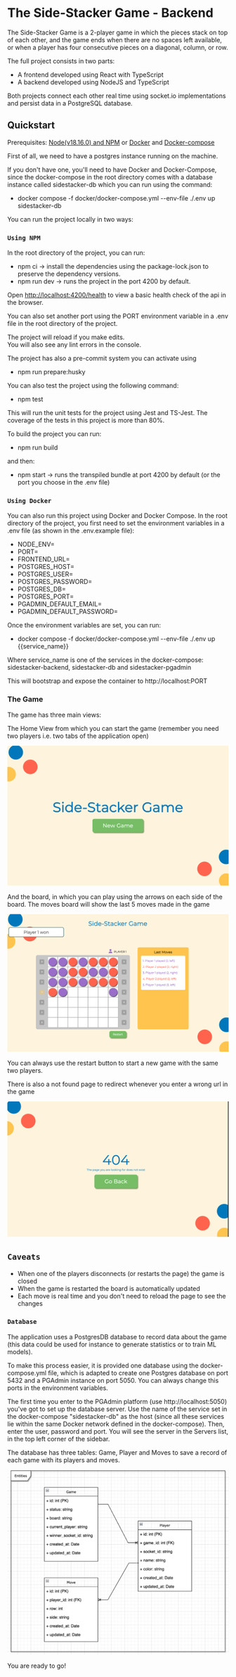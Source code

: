 # The Side-Stacker Game - Backend

The Side-Stacker Game is a 2-player game in which the pieces stack on top of each other, and the game ends when there are no spaces left available, or when a player has four consecutive pieces on a diagonal, column, or row.

The full project consists in two parts:

- A frontend developed using React with TypeScript
- A backend developed using NodeJS and TypeScript

Both projects connect each other real time using socket.io implementations and persist data in a PostgreSQL database.

## Quickstart

Prerequisites:
[Node(v18.16.0) and NPM](https://docs.npmjs.com/downloading-and-installing-node-js-and-npm) or [Docker](https://docs.docker.com/get-docker/) and [Docker-compose](https://docs.docker.com/compose/install/#install-using-pip)

First of all, we need to have a postgres instance running on the machine.

If you don't have one, you'll need to have Docker and Docker-Compose, since the docker-compose in the root directory comes with a database instance called sidestacker-db which you can run using the command:

- docker compose -f docker/docker-compose.yml --env-file ./.env up sidestacker-db

You can run the project locally in two ways:

### `Using NPM`

In the root directory of the project, you can run:

- npm ci -> install the dependencies using the package-lock.json to preserve the dependency versions.
- npm run dev -> runs the project in the port 4200 by default.

Open [http://localhost:4200/health](http://localhost:4200/health) to view a basic health check of the api in the browser.

You can also set another port using the PORT environment variable in a .env file in the root directory of the project.

The project will reload if you make edits.\
You will also see any lint errors in the console.

The project has also a pre-commit system you can activate using

- npm run prepare:husky

You can also test the project using the following command:

- npm test

This will run the unit tests for the project using Jest and TS-Jest. The coverage of the tests in this project is more than 80%.

To build the project you can run:

- npm run build

and then:

- npm start -> runs the transpiled bundle at port 4200 by default (or the port you choose in the .env file)

### `Using Docker`

You can also run this project using Docker and Docker Compose.
In the root directory of the project, you first need to set the environment variables in a .env file (as shown in the .env.example file):

- NODE_ENV=
- PORT=
- FRONTEND_URL=
- POSTGRES_HOST=
- POSTGRES_USER=
- POSTGRES_PASSWORD=
- POSTGRES_DB=
- POSTGRES_PORT=
- PGADMIN_DEFAULT_EMAIL=
- PGADMIN_DEFAULT_PASSWORD=

Once the environment variables are set, you can run:

- docker compose -f docker/docker-compose.yml --env-file ./.env up {{service_name}}

Where service_name is one of the services in the docker-compose: sidestacker-backend, sidestacker-db and sidestacker-pgadmin

This will bootstrap and expose the container to http://localhost:PORT

### The Game

The game has three main views:

The Home View from which you can start the game (remember you need two players i.e. two tabs of the application open)

![Home View](./docs/home.png)

And the board, in which you can play using the arrows on each side of the board. The moves board will show the last 5 moves made in the game

![BoardGame View](./docs/board.png)

You can always use the restart button to start a new game with the same two players.

There is also a not found page to redirect whenever you enter a wrong url in the game

![NotFound View](./docs/not-found.png)

## `Caveats`

- When one of the players disconnects (or restarts the page) the game is closed
- When the game is restarted the board is automatically updated
- Each move is real time and you don't need to reload the page to see the changes

### `Database`

The application uses a PostgresDB database to record data about the game (this data could be used for instance to generate statistics or to train ML models).

To make this process easier, it is provided one database using the docker-compose.yml file, which is adapted to create one Postgres database on port 5432 and a PGAdmin instance on port 5050. You can always change this ports in the environment variables.

The first time you enter to the PGAdmin platform (use http://localhost:5050) you've got to set up the database server. Use the name of the service set in the docker-compose "sidestacker-db" as the host (since all these services lie within the same Docker network defined in the docker-compose). Then, enter the user, password and port. You will see the server in the Servers list, in the top left corner of the sidebar.

The database has three tables: Game, Player and Moves to save a record of each game with its players and moves.

![Database Models](./docs/diagram.png)

You are ready to go!
